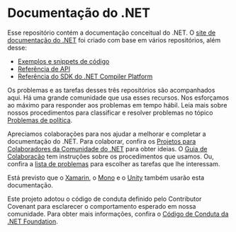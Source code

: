# <a name="net-docs"></a>Documentação do .NET

Esse repositório contém a documentação conceitual do .NET. O [site de documentação do .NET](https://docs.microsoft.com/dotnet) foi criado com base em vários repositórios, além desse:

- [Exemplos e snippets de código](https://github.com/dotnet/samples)
- [Referência de API](https://github.com/dotnet/dotnet-api-docs)
- [Referência do SDK do .NET Compiler Platform](https://github.com/dotnet/roslyn-api-docs)

Os problemas e as tarefas desses três repositórios são acompanhados aqui. Há uma grande comunidade que usa esses recursos. Nos esforçamos ao máximo para responder aos problemas em tempo hábil. Leia mais sobre nossos procedimentos para classificar e resolver problemas no tópico [Problemas de política](issues-policy.md).

Apreciamos colaborações para nos ajudar a melhorar e completar a documentação do .NET. Para colaborar, confira os [Projetos para Colaboradores da Comunidade do .NET](https://github.com/dotnet/docs/projects/35) para obter ideias. O [Guia de Colaboração](CONTRIBUTING.md) tem instruções sobre os procedimentos que usamos. Ou, confira a [lista de problemas](https://github.com/dotnet/docs/issues) para escolher as tarefas que lhe interessam.

Está previsto que o [Xamarin](https://docs.microsoft.com/xamarin), o [Mono](http://docs.go-mono.com/?link=root%3a%2fclasslib) e o [Unity](http://docs.unity3d.com/Manual/index.html) também usarão esta documentação.

Este projeto adotou o código de conduta definido pelo Contributor Covenant para esclarecer o comportamento esperado em nossa comunidade.
Para obter mais informações, confira o [Código de Conduta da .NET Foundation](https://dotnetfoundation.org/code-of-conduct).
